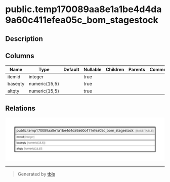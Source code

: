 # public.temp170089aa8e1a1be4d4da9a60c411efea05c_bom_stagestock

## Description

## Columns

| Name | Type | Default | Nullable | Children | Parents | Comment |
| ---- | ---- | ------- | -------- | -------- | ------- | ------- |
| itemid | integer |  | true |  |  |  |
| baseqty | numeric(15,5) |  | true |  |  |  |
| altqty | numeric(15,5) |  | true |  |  |  |

## Relations

![er](public.temp170089aa8e1a1be4d4da9a60c411efea05c_bom_stagestock.svg)

---

> Generated by [tbls](https://github.com/k1LoW/tbls)
